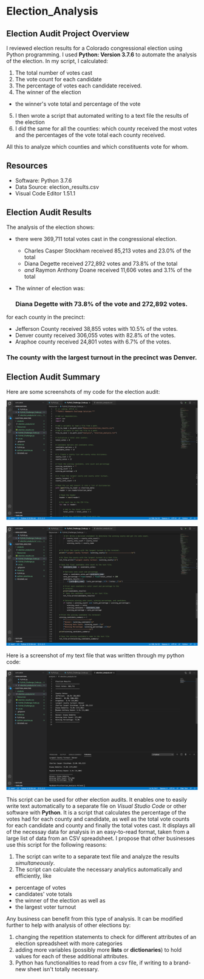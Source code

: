 # Election_Analysis

## Election Audit Project Overview 

  I reviewed election results for a Colorado congressional election using Python programming.
I used **Python: Version 3.7.6** to automate the analysis of the election. In my script, I calculated:

1. The total number of votes cast
2. The vote count for each candidate
3. The percentage of votes each candidate received.
4. The winner of the election
  - the winner's vote total and percentage of the vote
  
5. I then wrote a script that automated writing to a text file the results of the election
6. I did the same for all the counties: which county received the most votes
and the percentages of the vote total each county received.

All this to analyze which counties and which constituents vote for whom.

## Resources

- Software: Python 3.7.6
- Data Source: election_results.csv
- Visual Code Editor 1.51.1

## Election Audit Results

The analysis of the election shows:

 - there were 369,711 total votes cast in the congressional election.
 
   - Charles Casper Stockham received 85,213 votes and 23.0% of the total
   - Diana Degette received 272,892 votes and 73.8% of the total
   - *and* Raymon Anthony Doane received 11,606 votes and 3.1% of the total
 
 - The winner of election was:
   ### Diana Degette with 73.8% of the vote and 272,892 votes.

for each county in the precinct:

- Jefferson County received 38,855 votes with 10.5% of the votes.
- Denver county received 306,055 votes with 82.8% of the votes.
- Araphoe county received 24,801 votes with 6.7% of the votes.

### The county with the largest turnout in the precinct was **Denver**.

## Election Audit Summary

Here are some screenshots of my code for the election audit:

![VS Code](https://github.com/Kyle2Miles93/Election-Analysis/blob/main/Resources/Code_VS_1.png)

![VS Code second half](https://github.com/Kyle2Miles93/Election-Analysis/blob/main/Resources/Code_VS_2.png)

Here is a screenshot of my text file that was written through my python code:

![Election_analysis_text file](https://github.com/Kyle2Miles93/Election-Analysis/blob/main/Resources/Election_analysis_%20txt.png)

This script can be used for other election audits. It enables one to easily write text automatically to a separate file on *Visual Studio
Code* or other software with **Python**. It is a script that calculates the percentage of the votes had for each county and candidate, as well
as the total vote counts for each candidate and county and finally the total votes cast. It displays all of the necessay data for analysis
in an easy-to-read format, taken from a large list of data from an CSV spreadsheet. I propose that other businesses use this script for the following reasons:

1. The script can write to a separate text file and analyze the results *simultaneously*.
2. The script can calculate the necessary analytics automatically and efficiently, like
 - percentage of votes
 - candidates' vote totals
 - the winner of the election as well as 
 - the largest voter turnout

Any business can benefit from this type of analysis. It can be modified further to help with analysis of other elections by:

1. changing the repetition statements to check for different attributes of an election spreadsheet with more categories
2. adding more variables (possibly more **lists** or **dictionaries**) to hold values for each of these additional attributes.
3. Python has functionalities to read from a csv file, if writing to a brand-new sheet isn't totally necessary.





